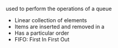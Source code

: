used to perform the operations of a queue
- Linear collection of elements
- Items are inserted and removed in a
- Has a particular order
- FIFO: First In First Out
